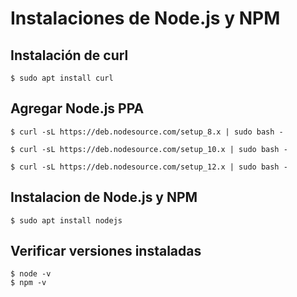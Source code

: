 # Instalaciones de Node.js y NPM

## Instalación de curl

```shell
$ sudo apt install curl
```



## Agregar Node.js PPA

```shell
$ curl -sL https://deb.nodesource.com/setup_8.x | sudo bash -
```

```shell
$ curl -sL https://deb.nodesource.com/setup_10.x | sudo bash -
```

```shell
$ curl -sL https://deb.nodesource.com/setup_12.x | sudo bash -
```



## Instalacion de Node.js y NPM

```shell
$ sudo apt install nodejs
```



## Verificar versiones instaladas

```shell
$ node -v
$ npm -v
```

### 